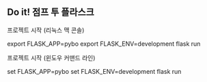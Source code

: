 ## Do it! 점프 투 플라스크

프로젝트 시작 (리눅스 맥 콘솔)

export FLASK_APP=pybo
export FLASK_ENV=development
flask run

프로젝트 시작 (윈도우 커맨드 라인)

set FLASK_APP=pybo
set FLASK_ENV=development
flask run
